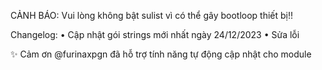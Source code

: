 CẢNH BÁO: Vui lòng không bật sulist vì có thể gây bootloop thiết bị!!

Changelog: 
• Cập nhật gói strings mới nhất ngày 24/12/2023 
• Sửa lỗi

✨ Cảm ơn @furinaxpgn đã hỗ trợ tính năng tự động cập nhật cho module 
